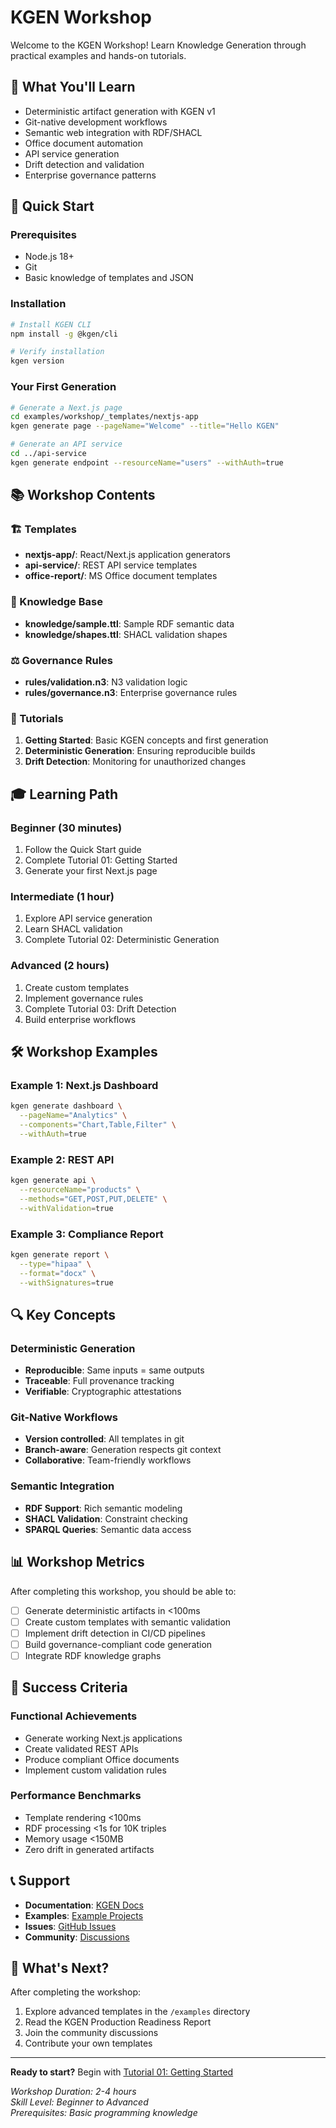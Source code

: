 # KGEN Workshop

Welcome to the KGEN Workshop! Learn Knowledge Generation through practical examples and hands-on tutorials.

## 🎯 What You'll Learn

- Deterministic artifact generation with KGEN v1
- Git-native development workflows
- Semantic web integration with RDF/SHACL
- Office document automation
- API service generation
- Drift detection and validation
- Enterprise governance patterns

## 🚀 Quick Start

### Prerequisites
- Node.js 18+
- Git
- Basic knowledge of templates and JSON

### Installation
```bash
# Install KGEN CLI
npm install -g @kgen/cli

# Verify installation
kgen version
```

### Your First Generation
```bash
# Generate a Next.js page
cd examples/workshop/_templates/nextjs-app
kgen generate page --pageName="Welcome" --title="Hello KGEN"

# Generate an API service
cd ../api-service
kgen generate endpoint --resourceName="users" --withAuth=true
```

## 📚 Workshop Contents

### 🏗️ Templates
- **nextjs-app/**: React/Next.js application generators
- **api-service/**: REST API service templates
- **office-report/**: MS Office document templates

### 🧠 Knowledge Base
- **knowledge/sample.ttl**: Sample RDF semantic data
- **knowledge/shapes.ttl**: SHACL validation shapes

### ⚖️ Governance Rules
- **rules/validation.n3**: N3 validation logic
- **rules/governance.n3**: Enterprise governance rules

### 📖 Tutorials
1. **Getting Started**: Basic KGEN concepts and first generation
2. **Deterministic Generation**: Ensuring reproducible builds
3. **Drift Detection**: Monitoring for unauthorized changes

## 🎓 Learning Path

### Beginner (30 minutes)
1. Follow the Quick Start guide
2. Complete Tutorial 01: Getting Started
3. Generate your first Next.js page

### Intermediate (1 hour)
1. Explore API service generation
2. Learn SHACL validation
3. Complete Tutorial 02: Deterministic Generation

### Advanced (2 hours)
1. Create custom templates
2. Implement governance rules
3. Complete Tutorial 03: Drift Detection
4. Build enterprise workflows

## 🛠️ Workshop Examples

### Example 1: Next.js Dashboard
```bash
kgen generate dashboard \
  --pageName="Analytics" \
  --components="Chart,Table,Filter" \
  --withAuth=true
```

### Example 2: REST API
```bash
kgen generate api \
  --resourceName="products" \
  --methods="GET,POST,PUT,DELETE" \
  --withValidation=true
```

### Example 3: Compliance Report
```bash
kgen generate report \
  --type="hipaa" \
  --format="docx" \
  --withSignatures=true
```

## 🔍 Key Concepts

### Deterministic Generation
- **Reproducible**: Same inputs = same outputs
- **Traceable**: Full provenance tracking
- **Verifiable**: Cryptographic attestations

### Git-Native Workflows
- **Version controlled**: All templates in git
- **Branch-aware**: Generation respects git context
- **Collaborative**: Team-friendly workflows

### Semantic Integration
- **RDF Support**: Rich semantic modeling
- **SHACL Validation**: Constraint checking
- **SPARQL Queries**: Semantic data access

## 📊 Workshop Metrics

After completing this workshop, you should be able to:
- [ ] Generate deterministic artifacts in <100ms
- [ ] Create custom templates with semantic validation
- [ ] Implement drift detection in CI/CD pipelines
- [ ] Build governance-compliant code generation
- [ ] Integrate RDF knowledge graphs

## 🎯 Success Criteria

### Functional Achievements
- Generate working Next.js applications
- Create validated REST APIs
- Produce compliant Office documents
- Implement custom validation rules

### Performance Benchmarks
- Template rendering <100ms
- RDF processing <1s for 10K triples
- Memory usage <150MB
- Zero drift in generated artifacts

## 📞 Support

- **Documentation**: [KGEN Docs](../docs/)
- **Examples**: [Example Projects](../examples/)
- **Issues**: [GitHub Issues](https://github.com/kgen/kgen/issues)
- **Community**: [Discussions](https://github.com/kgen/kgen/discussions)

## 🎉 What's Next?

After completing the workshop:
1. Explore advanced templates in the `/examples` directory
2. Read the KGEN Production Readiness Report
3. Join the community discussions
4. Contribute your own templates

---

**Ready to start?** Begin with [Tutorial 01: Getting Started](tutorials/01-getting-started.md)

*Workshop Duration: 2-4 hours*  
*Skill Level: Beginner to Advanced*  
*Prerequisites: Basic programming knowledge*